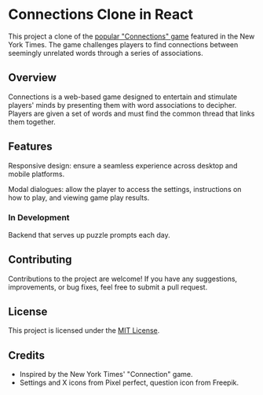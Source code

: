 # Connections Clone in React

This project a clone of the [popular "Connections" game](https://www.nytimes.com/games/connections) featured in the New York Times. The game challenges players to find connections between seemingly unrelated words through a series of associations.

## Overview

Connections is a web-based game designed to entertain and stimulate players' minds by presenting them with word associations to decipher. Players are given a set of words and must find the common thread that links them together.

## Features

Responsive design: ensure a seamless experience across desktop and mobile platforms.

Modal dialogues: allow the player to access the settings, instructions on how to play, and viewing game play results.

### In Development

Backend that serves up puzzle prompts each day.

## Contributing
Contributions to the project are welcome! If you have any suggestions, improvements, or bug fixes, feel free to submit a pull request.

## License
This project is licensed under the [MIT License](https://opensource.org/license/mit).

## Credits

* Inspired by the New York Times' "Connection" game.
* Settings and X icons from Pixel perfect, question icon from Freepik.